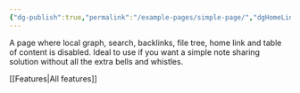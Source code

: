 ```yaml
---
{"dg-publish":true,"permalink":"/example-pages/simple-page/","dgHomeLink":false,"dgShowBacklinks":false,"dgShowLocalGraph":false,"dgShowFileTree":false,"dgEnableSearch":false,"dgShowToc":false}
---
```



A page where local graph, search, backlinks, file tree, home link and table of content is disabled. Ideal to use if you want a simple note sharing solution without all the extra bells and whistles. 

[[Features\|All features]]